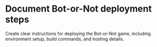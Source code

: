 # Document Bot-or-Not deployment steps

Create clear instructions for deploying the Bot-or-Not game, including environment setup, build commands, and hosting details.
